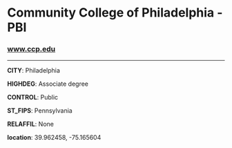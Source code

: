 # Community College of Philadelphia - PBI
### www.ccp.edu
---
**CITY**: Philadelphia

**HIGHDEG**: Associate degree

**CONTROL**: Public

**ST_FIPS**: Pennsylvania

**RELAFFIL**: None

**location**: 39.962458, -75.165604